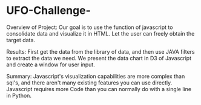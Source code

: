 # UFO-Challenge-

Overview of Project: 
Our goal is to use the function of javascript to consolidate data and visualize it in HTML. Let the user can freely obtain the target data.

Results:
First get the data from the library of data, and then use JAVA filters to extract the data we need. We present the data chart in D3 of Javascript and create a window for user input.

Summary: 
Javascript's visualization capabilities are more complex than sql's, and there aren't many existing features you can use directly. Javascript requires more Code than you can normally do with a single line in Python.


